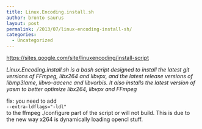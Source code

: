 ```yaml
---
title: Linux.Encoding.install.sh
author: bronto saurus
layout: post
permalink: /2013/07/linux-encoding-install-sh/
categories:
  - Uncategorized
---
```

<https://sites.google.com/site/linuxencoding/install-script>

*Linux.Encoding.install.sh is a bash script designed to install the latest git versions of FFmpeg, libx264 and libvpx, and the latest release versions of libmp3lame, libvo-aacenc and libvorbis. It also installs the latest version of yasm to better optimize libx264, libvpx and FFmpeg*

fix: you need to add  
`--extra-ldflags="-ldl"`  
to the ffmpeg ./configure part of the script or will not build. This is due to the new way x264 is dynamically loading opencl stuff.